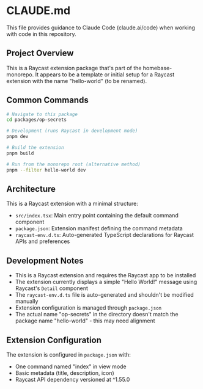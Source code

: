 # CLAUDE.md

This file provides guidance to Claude Code (claude.ai/code) when working with code in this repository.

## Project Overview

This is a Raycast extension package that's part of the homebase-monorepo. It appears to be a template or initial setup for a Raycast extension with the name "hello-world" (to be renamed).

## Common Commands

```bash
# Navigate to this package
cd packages/op-secrets

# Development (runs Raycast in development mode)
pnpm dev

# Build the extension
pnpm build

# Run from the monorepo root (alternative method)
pnpm --filter hello-world dev
```

## Architecture

This is a Raycast extension with a minimal structure:

- `src/index.tsx`: Main entry point containing the default command component
- `package.json`: Extension manifest defining the command metadata
- `raycast-env.d.ts`: Auto-generated TypeScript declarations for Raycast APIs and preferences

## Development Notes

- This is a Raycast extension and requires the Raycast app to be installed
- The extension currently displays a simple "Hello World!" message using Raycast's `Detail` component
- The `raycast-env.d.ts` file is auto-generated and shouldn't be modified manually
- Extension configuration is managed through `package.json`
- The actual name "op-secrets" in the directory doesn't match the package name "hello-world" - this may need alignment

## Extension Configuration

The extension is configured in `package.json` with:
- One command named "index" in view mode
- Basic metadata (title, description, icon)
- Raycast API dependency versioned at ^1.55.0